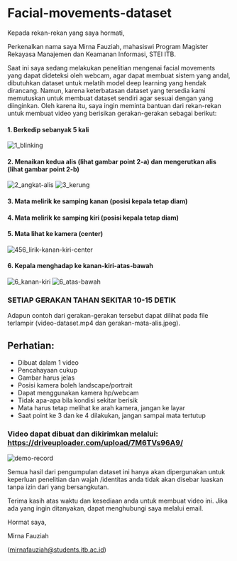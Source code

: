 # Facial-movements-dataset
Kepada rekan-rekan yang saya hormati,

Perkenalkan nama saya Mirna Fauziah, mahasiswi Program Magister Rekayasa Manajemen dan Keamanan Informasi, STEI ITB. 

Saat ini saya sedang melakukan penelitian mengenai facial movements yang dapat dideteksi oleh webcam, agar dapat membuat sistem yang andal, dibutuhkan dataset untuk melatih model deep learning yang hendak dirancang. Namun, karena keterbatasan dataset yang tersedia kami memutuskan untuk membuat dataset sendiri agar sesuai dengan yang diinginkan. Oleh karena itu, saya ingin meminta bantuan dari rekan-rekan untuk membuat video yang berisikan gerakan-gerakan sebagai berikut:

#### 1. Berkedip sebanyak 5 kali 
![1_blinking](https://user-images.githubusercontent.com/60698877/97391339-992e0300-1911-11eb-892b-b96677d27ca7.gif)
#### 2. Menaikan kedua alis (lihat gambar point 2-a) dan mengerutkan alis (lihat gambar point 2-b)
![2_angkat-alis](https://user-images.githubusercontent.com/60698877/97391351-9df2b700-1911-11eb-87ba-29dfe82b227a.gif)
![3_kerung](https://user-images.githubusercontent.com/60698877/97391359-a21ed480-1911-11eb-8ca2-6f7f3b0d31bc.gif)
#### 3. Mata melirik ke samping kanan (posisi kepala tetap diam)
#### 4. Mata melirik ke samping kiri (posisi kepala tetap diam)
#### 5. Mata lihat ke kamera (center) 
![456_lirik-kanan-kiri-center](https://user-images.githubusercontent.com/60698877/97391383-af3bc380-1911-11eb-95f5-8a7201134513.gif)
#### 6. Kepala menghadap ke kanan-kiri-atas-bawah
![6_kanan-kiri](https://user-images.githubusercontent.com/60698877/97391372-a9de7900-1911-11eb-9200-0efa779a6ae6.gif)
![6_atas-bawah](https://user-images.githubusercontent.com/60698877/97391366-a519c500-1911-11eb-9bcb-7383867ec017.gif)
### SETIAP GERAKAN TAHAN SEKITAR 10-15 DETIK

Adapun contoh dari gerakan-gerakan tersebut dapat dilihat pada file terlampir (video-dataset.mp4 dan gerakan-mata-alis.jpeg).


## Perhatian:
- Dibuat dalam 1 video
- Pencahayaan cukup
- Gambar harus jelas
- Posisi kamera boleh landscape/portrait
- Dapat menggunakan kamera hp/webcam 
- Tidak apa-apa bila kondisi sekitar berisik
- Mata harus tetap melihat ke arah kamera, jangan ke layar
- Saat point ke 3 dan ke 4 dilakukan, jangan sampai mata tertutup
### Video dapat dibuat dan dikirimkan melalui: https://driveuploader.com/upload/7M6TVs96A9/
![demo-record](https://user-images.githubusercontent.com/60698877/97399650-2bd59e80-1920-11eb-8002-c999e6881fc5.gif)

Semua hasil dari pengumpulan dataset ini hanya akan dipergunakan untuk keperluan penelitian dan wajah /identitas anda tidak akan disebar luaskan tanpa izin dari yang bersangkutan.  

Terima kasih atas waktu dan kesediaan anda untuk membuat video ini. Jika ada yang ingin ditanyakan, dapat menghubungi saya melalui email.

Hormat saya,

Mirna Fauziah

(mirnafauziah@students.itb.ac.id)
